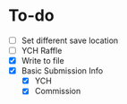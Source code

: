 # To-do

- [ ] Set different save location
- [ ] YCH Raffle
- [x] Write to file
- [x] Basic Submission Info
    - [x] YCH
    - [x] Commission